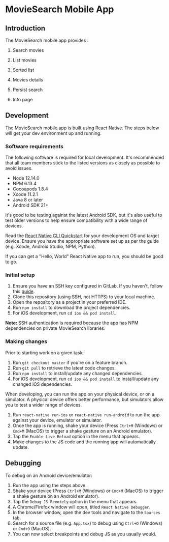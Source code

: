 # MovieSearch Mobile App

## Introduction

The MovieSearch mobile app provides :

1. Search movies

2. List movies

3. Sorted list

4. Movies details

5. Persist search

6. Info page

## Development

The MovieSearch mobile app is built using React Native. The steps below will get your dev environment up and running.

### Software requirements

The following software is required for local development. It's recommended that all team members stick to the listed
versions as closely as possible to avoid issues.

- Node 12.14.0
- NPM 6.13.4
- Cocoapods 1.8.4
- Xcode 11.2.1
- Java 8 or later
- Android SDK 21+

It's good to be testing against the latest Android SDK, but it's also useful to test older versions to help ensure
compatibility with a wide range of devices.

Read the [React Native CLI Quickstart](https://facebook.github.io/react-native/docs/getting-started) for your
development OS and target device. Ensure you have the appropriate software set up as per the guide (e.g. Xcode,
Android Studio, NPM, Python).

If you can get a "Hello, World" React Native app to run, you should be good to go.

### Initial setup

1. Ensure you have an SSH key configured in GitLab. If you haven't, follow this
   [guide](https://docs.gitlab.com/ee/gitlab-basics/create-your-ssh-keys.html).
2. Clone this repository (using SSH, not HTTPS) to your local machine.
3. Open the repository as a project in your preferred IDE.
4. Run `npm install` to download the project dependencies.
5. For iOS development, run `cd ios && pod install`.

**Note:** SSH authentication is required because the app has NPM dependencies on private MovieSearch libraries.

### Making changes

Prior to starting work on a given task:

1. Run `git checkout master` if you're on a feature branch.
2. Run `git pull` to retrieve the latest code changes.
3. Run `npm install` to install/update any changed dependencies.
4. For iOS development, run `cd ios && pod install` to install/update any changed iOS dependencies.

When developing, you can run the app on your physical device, or on a simulator. A physical device offers better
performance, but simulators allow you to test a wider range of devices.

1. Run `react-native run-ios` or `react-native run-android` to run the app against your device, emulator or simulator.
2. Once the app is running, shake your device (Press `Ctrl+M` (Windows) or `Cmd+M` (MacOS) to trigger a shake gesture on
   an Android emulator).
3. Tap the `Enable Live Reload` option in the menu that appears.
4. Make changes to the JS code and the running app will automatically update.

## Debugging

To debug on an Android device/emulator:

1. Run the app using the steps above.
2. Shake your device (Press `Ctrl+M` (Windows) or `Cmd+M` (MacOS) to trigger a shake gesture on an Android emulator).
3. Tap the `Debug JS Remotely` option in the menu that appears.
4. A Chrome/Firefox window will open, titled `React Native Debugger`.
5. In the browser window, open the dev tools and navigate to the `Sources` tab.
6. Search for a source file (e.g. `App.tsx`) to debug using `Ctrl+O` (Windows) or `Cmd+O` (MacOS).
7. You can now select breakpoints and debug JS as you usually would.
